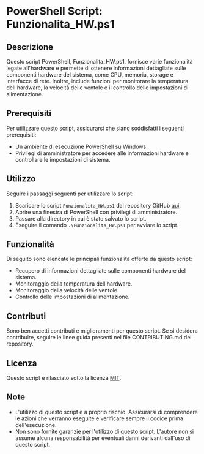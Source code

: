 # PowerShell Script: Funzionalita_HW.ps1

## Descrizione
Questo script PowerShell, Funzionalita_HW.ps1, fornisce varie funzionalità legate all'hardware e permette di ottenere informazioni dettagliate sulle componenti hardware del sistema, come CPU, memoria, storage e interfacce di rete. Inoltre, include funzioni per monitorare la temperatura dell'hardware, la velocità delle ventole e il controllo delle impostazioni di alimentazione.

## Prerequisiti
Per utilizzare questo script, assicurarsi che siano soddisfatti i seguenti prerequisiti:
- Un ambiente di esecuzione PowerShell su Windows.
- Privilegi di amministratore per accedere alle informazioni hardware e controllare le impostazioni di sistema.

## Utilizzo
Seguire i passaggi seguenti per utilizzare lo script:

1. Scaricare lo script `Funzionalita_HW.ps1` dal repository GitHub [qui](https://raw.githubusercontent.com/fedesoavi/pwshell/main/Funzionalita_HW.ps1).
2. Aprire una finestra di PowerShell con privilegi di amministratore.
3. Passare alla directory in cui è stato salvato lo script.
4. Eseguire il comando `.\Funzionalita_HW.ps1` per avviare lo script.

## Funzionalità
Di seguito sono elencate le principali funzionalità offerte da questo script:

- Recupero di informazioni dettagliate sulle componenti hardware del sistema.
- Monitoraggio della temperatura dell'hardware.
- Monitoraggio della velocità delle ventole.
- Controllo delle impostazioni di alimentazione.

## Contributi
Sono ben accetti contributi e miglioramenti per questo script. Se si desidera contribuire, seguire le linee guida presenti nel file CONTRIBUTING.md del repository.

## Licenza
Questo script è rilasciato sotto la licenza [MIT](LICENSE).

## Note
- L'utilizzo di questo script è a proprio rischio. Assicurarsi di comprendere le azioni che verranno eseguite e verificare sempre il codice prima dell'esecuzione.
- Non sono fornite garanzie per l'utilizzo di questo script. L'autore non si assume alcuna responsabilità per eventuali danni derivanti dall'uso di questo script.

